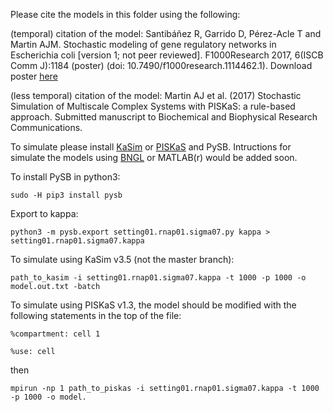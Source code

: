 Please cite the models in this folder using the following:

(temporal) citation of the model: Santibáñez R, Garrido D, Pérez-Acle T and Martin AJM. Stochastic modeling of gene regulatory networks in Escherichia coli [version 1; not peer reviewed]. F1000Research 2017, 6(ISCB Comm J):1184 (poster) (doi: 10.7490/f1000research.1114462.1). Download poster [here](https://f1000research.com/posters/6-1184)

(less temporal) citation of the model: Martin AJ et al. (2017) Stochastic Simulation of Multiscale Complex Systems with PISKaS: a rule-based approach. Submitted manuscript to Biochemical and Biophysical Research Communications.

To simulate please install [KaSim](https://github.com/Kappa-Dev/KaSim) or [PISKaS](https://github.com/DLab/PISKaS) and PySB. Intructions for simulate the models using [BNGL](https://github.com/RuleWorld/bionetgen) or MATLAB(r) would be added soon.

To install PySB in python3:

`sudo -H pip3 install pysb`

Export to kappa:

`python3 -m pysb.export setting01.rnap01.sigma07.py kappa > setting01.rnap01.sigma07.kappa`

To simulate using KaSim v3.5 (not the master branch):

`path_to_kasim -i setting01.rnap01.sigma07.kappa -t 1000 -p 1000 -o model.out.txt -batch`

To simulate using PISKaS v1.3, the model should be modified with the following statements in the top of the file:

`%compartment: cell 1`

`%use: cell`

then

`mpirun -np 1 path_to_piskas -i setting01.rnap01.sigma07.kappa -t 1000 -p 1000 -o model.`
